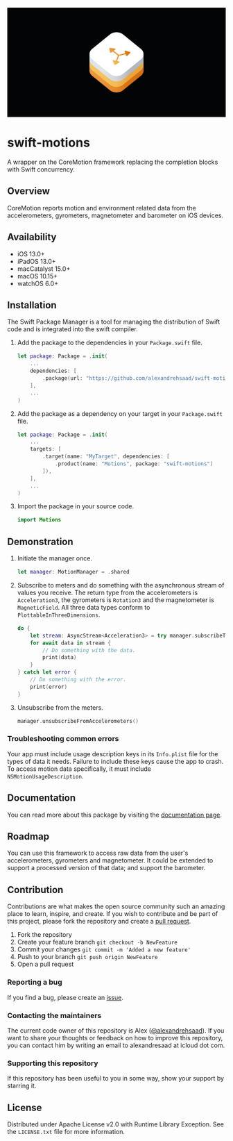 ![](Assets/GitHubBanner.png)

# swift-motions

A wrapper on the CoreMotion framework replacing the completion blocks with Swift concurrency.

## Overview

CoreMotion reports motion and environment related data from the accelerometers, gyrometers, magnetometer and barometer on iOS devices.

## Availability

- iOS 13.0+
- iPadOS 13.0+
- macCatalyst 15.0+
- macOS 10.15+
- watchOS 6.0+

## Installation

The Swift Package Manager is a tool for managing the distribution of Swift code and is integrated into the swift compiler.

1. Add the package to the dependencies in your `Package.swift` file.

    ```swift
    let package: Package = .init(
        ...
        dependencies: [
            .package(url: "https://github.com/alexandrehsaad/swift-motions.git", branch: "main")
        ],
        ...
    )
    ```

2. Add the package as a dependency on your target in your `Package.swift` file.

    ```swift
    let package: Package = .init(
        ...
        targets: [
            .target(name: "MyTarget", dependencies: [
                .product(name: "Motions", package: "swift-motions")
            ]),
        ],
        ...
    )
    ```

3. Import the package in your source code.

    ```swift
    import Motions
    ```
    
## Demonstration

1. Initiate the manager once.

    ```swift
    let manager: MotionManager = .shared
    ```

2. Subscribe to meters and do something with the asynchronous stream of values you receive. The return type from the accelerometers is `Acceleration3`, the gyrometers is `Rotation3` and the magnetometer is `MagneticField`. All three data types conform to `PlottableInThreeDimensions`.

    ```swift
    do {
        let stream: AsyncStream<Acceleration3> = try manager.subscribeToAccelerometers()
        for await data in stream {
            // Do something with the data.
            print(data)
        }
    } catch let error {
        // Do something with the error.
        print(error)
    }
    ```

3. Unsubscribe from the meters.

    ```swift
    manager.unsubscribeFromAccelerometers()
    ```

### Troubleshooting common errors

Your app must include usage description keys in its `Info.plist` file for the types of data it needs. Failure to include these keys cause the app to crash. To access motion data specifically, it must include `NSMotionUsageDescription`.

## Documentation

You can read more about this package by visiting the [documentation page](https://alexandrehsaad.github.io/swift-motions/documentation/motions).

## Roadmap

You can use this framework to access raw data from the user's accelerometers, gyrometers and magnetometer. It could be extended to support a processed version of that data; and support the barometer.

## Contribution

Contributions are what makes the open source community such an amazing place to learn, inspire, and create. If you wish to contribute and be part of this project, please fork the repository and create a [pull request](https://github.com/alexandrehsaad/swift-motions/pulls).

1. Fork the repository
2. Create your feature branch `git checkout -b NewFeature`
3. Commit your changes `git commit -m 'Added a new feature'`
4. Push to your branch `git push origin NewFeature`
5. Open a pull request

### Reporting a bug

If you find a bug, please create an [issue](https://github.com/alexandrehsaad/swift-motions/issues).

### Contacting the maintainers

The current code owner of this repository is Alex ([@alexandrehsaad](https://github.com/alexandrehsaad)). If you want to share your thoughts or feedback on how to improve this repository, you can contact him by writing an email to alexandresaad at icloud dot com.

### Supporting this repository

If this repository has been useful to you in some way, show your support by starring it.

## License

Distributed under Apache License v2.0 with Runtime Library Exception. See the `LICENSE.txt` file for more information.
